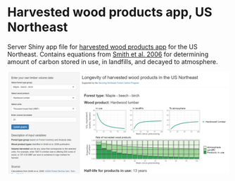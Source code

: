 # Harvested wood products app, US Northeast
Server Shiny app file for [harvested wood products app](https://matt-arbor.shinyapps.io/carbon_wood_products/) for the US Northeast. Contains equations from [Smith et al. 2006](https://www.fs.usda.gov/research/treesearch/22954) for determining amount of carbon stored in use, in landfills, and decayed to atmosphere.

![Screenshot of harvested wood products app.](hwp_app_screen.png "Screenshot of harvested wood products app.")
